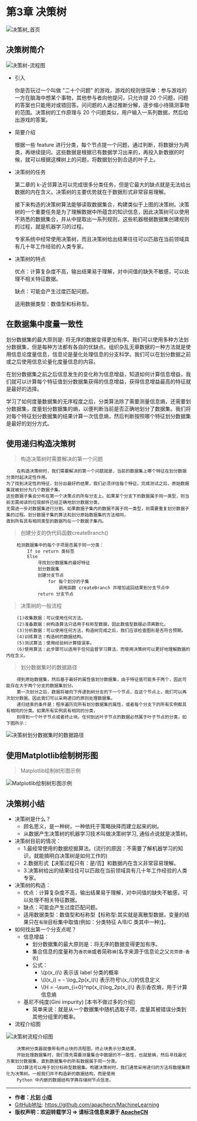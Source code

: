 
# 第3章 决策树
<script type="text/javascript" src="http://cdn.mathjax.org/mathjax/latest/MathJax.js?config=default"></script>

![决策树_首页](/images/3.DecisionTree/DecisionTree_headpage_xy.png "决策树首页")

## 决策树简介

![决策树-流程图](/images/3.DecisionTree/决策树-流程图.jpg "决策树示例流程图")

* 引入

    你是否玩过一个叫做 "二十个问题" 的游戏，游戏的规则很简单：参与游戏的一方在脑海中想某个事物，其他参与者向他提问，只允许提 20 个问题，问题的答案也只能用对或错回答。问问题的人通过推断分解，逐步缩小待猜测事物的范围。决策树的工作原理与 20 个问题类似，用户输入一系列数据，然后给出游戏的答案。 

* 简要介绍

    根据一些 feature 进行分类，每个节点提一个问题，通过判断，将数据分为两类，再继续提问。这些数据是根据已有数据学习出来的，再投入新数据的时候，就可以根据这棵树上的问题，将数据划分到合适的叶子上。

* 决策树的任务

    第二章的 k-近邻算法可以完成很多分类任务，但是它最大的缺点就是无法给出数据的内在含义。决策树的主要优势就在于数据形式非常容易理解。
    
    接下来构造的决策树算法能够读取数据集合，构建类似于上图的决策树。决策树的一个重要任务是为了理解数据中所蕴含的知识信息，因此决策树可以使用不熟悉的数据集合，并从中提取出一系列规则，这些机器根据数据集创建规则的过程，就是机器学习的过程。
    
    专家系统中经常使用决策树，而且决策树给出结果往往可以匹敌在当前领域具有几十年工作经验的人类专家。

* 决策树的特点

    优点：计算复杂度不高，输出结果易于理解，对中间值的缺失不敏感，可以处理不相关特征数据。

    缺点：可能会产生过度匹配问题。
    
    适用数据类型：数值型和标称型。

## 在数据集中度量一致性

划分数据集的最大原则是: 将无序的数据变得更加有序。我们可以使用多种方法划分数据集，但是每种方法都有各自的优缺点。组织杂乱无章数据的一种方法就是使用信息论度量信息，信息论是量化处理信息的分支科学。我们可以在划分数据之前或之后使用信息论量化度量信息的内容。

在划分数据集之前之后信息发生的变化称为信息增益，知道如何计算信息增益，我们就可以计算每个特征值划分数据集获得的信息增益，获得信息增益最高的特征就是最好的选择。

学习了如何度量数据集的无序程度之后，分类算法除了需要测量信息熵，还需要划分数据集，度量划分数据集的熵，以便判断当前是否正确地划分了数据集。我们将对每个特征划分数据集的结果计算一次信息熵，然后判断按照哪个特征划分数据集是最好的划分方式。

## 使用递归构造决策树

> 构造决策树时需要解决的第一个问题

```
    在构造决策树时，我们需要解决的第一个问题就是，当前的数据集上哪个特征在划分数据分类时起决定性作用。
为了找到决定性的特征，划分出最好的结果，我们必须评估每个特征。完成测试之后，原始数据集就被划分为几个数据子集。
这些数据子集会分布在第一个决策点的所有分支上。如果某个分支下的数据属于同一类型，则当前无需阅读的垃圾邮件已经正确地划分数据分类，
无需进一步对数据集进行分割。如果数据子集内的数据不属于同一类型，则需要重复划分数据子集的过程。划分数据子集的算法和划分原始数据集的方法相同，
直到所有具有相同类型的数据均在一个数据子集内。
```

> 创建分支的伪代码函数createBranch()

```
    检测数据集中的每个子项是否属于同一分类：
        If so return 类标签
        Else
            寻找划分数据集的最好特征
            划分数据集
            创建分支节点
                for 每个划分的子集
                    调用函数 createBranch 并增加返回结果到分支节点中
            return 分支节点
```

> 决策树的一般流程

```
    (1)收集数据：可以使用任何方法。
    (2)准备数据：树构造算法只适用于标称型数据，因此数值型数据必须离散化。
    (3)分析数据：可以使用任何方法，构造树完成之后，我们应该检查图形是否符合预期。
    (4)训练算法：构造树的数据结构。
    (5)测试算法：使用经验树计算错误率。
    (6)使用算法：此步骤可以适用于任何监督学习算法，而使用决策树可以更好地理解数据的内在含义。
```

> 划分数据集时的数据路径

```
    得到原始数据集，然后基于最好的属性值划分数据集，由于特征值可能多于两个，因此可能存在大于两个分支的数据集划分。
    第一次划分之后，数据将被向下传递到树分支的下一个节点，在这个节点上，我们可以再次划分数据。因此我们可以采用递归的原则处理数据集。
    递归结束的条件是：程序遍历完所有划分数据集的属性，或者每个分支下的所有实例都具有相同的分类。如果所有实例具有相同的分类，
    则得到一个叶子节点或者终止块。任何到达叶子节点的数据必然属于叶子节点的分类，如下图所示：
```

![决策树划分数据集时的数据路径](/images/3.DecisionTree/决策树划分数据集时的数据路径.png)

## 使用Matplotlib绘制树形图

> Matplotlib绘制树形图示例

![Matplotlib绘制树形图示例](/images/3.DecisionTree/Matplotlib绘制树形图.png)

## 决策树小结

* 决策树是什么？
    * 顾名思义，是一种树，一种依托于策略抉择而建立起来的树。
    * 从数据产生决策树的机器学习技术叫做决策树学习, 通俗点说就是决策树。
* 决策树目前的情况：
    * 1.最经常使用的数据挖掘算法。(流行的原因：不需要了解机器学习的知识，就能搞明白决策树是如何工作的)
    * 2.数据形式【决策过程只有：是/否】和数据内在含义非常容易理解。
    * 3.决策树给出的结果往往可以匹敌在当前领域具有几十年工作经验的人类专家。
* 决策树的构造：
    * 优点：计算复杂度不高，输出结果易于理解，对中间值的缺失不敏感，可以处理不相关特征数据。
    * 缺点：可能会产生过度匹配问题。
    * 适用数据类型：数值型和标称型【标称型:其实就是离散型数据，变量的结果只在`有限`目标集中取值(例如：分类特征 A/B/C 类其中一种)】。
* 如何找出第一个分支点呢？
    * 信息增益： 
        * 划分数据集的最大原则是：将无序的数据变得更加有序。
        * 集合信息的度量称为`香农熵`或者简称`熵`(名字来源于信息论之父`克劳德·香农`)
        * 公式： 
            * \\(p(x_i)\\) 表示该 label 分类的概率
            * \\(l(x_i) = - \log_2p(x_i)\\) 表示符号\\(x_i\\)的信息定义
            * \\(H = -\sum_{i=0}^np(x_i)\log_2p(x_i)\\) 表示香农熵，用于计算信息熵
    * 基尼不纯度(Gini impurity)  [本书不做过多的介绍]
        * 简单来说：就是从一个数据集中随机选取子项，度量其被错误分类到其他分组里的概率。
* 流程介绍图

![决策树流程介绍图](/images/3.DecisionTree/决策树流程介绍图.jpg)

```
    决策树分类器就像带有终止块的流程图，终止块表示分类结果。
    开始处理数据集时，我们首先需要测量集合中数据的不一致性，也就是熵，然后寻找最优方案划分数据集，直到数据集中的所有数据属于同一分类。
    ID3算法可以用于划分标称型数据集。构建决策树时，我们通常采用递归的方法将数据集转化为决策树。一般我们并不构造新的数据结构，而是使用
    Python 中内嵌的数据结构字典存储树节点信息。
```

* * *

* **作者：[片刻](http://www.apache.wiki/display/~jiangzhonglian) [小瑶](http://www.apache.wiki/display/~chenyao)**
* [GitHub地址](https://github.com/apachecn/MachineLearning): <https://github.com/apachecn/MachineLearning>
* **版权声明：欢迎转载学习 => 请标注信息来源于 [ApacheCN](http://www.apachecn.org/)**        